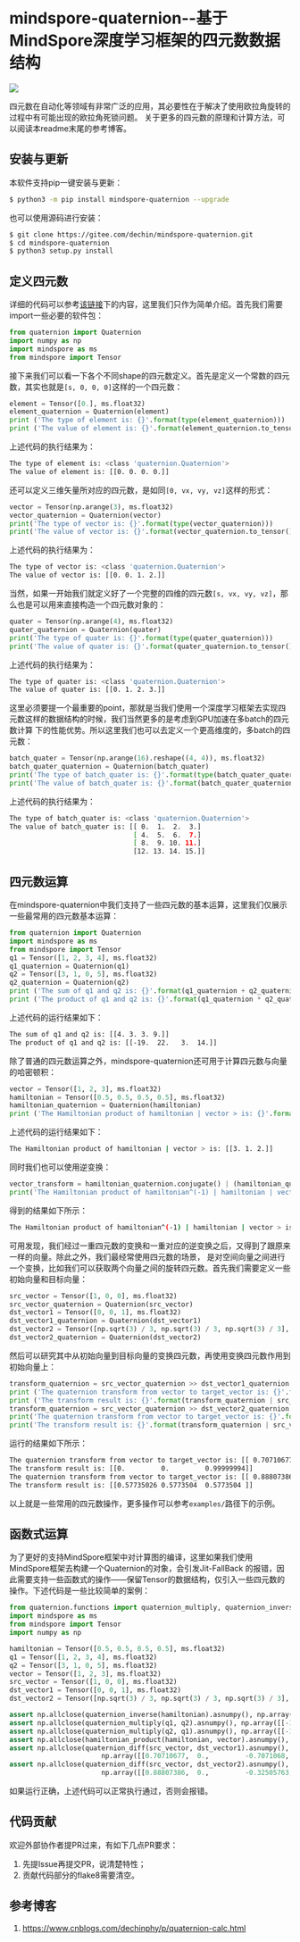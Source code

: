 # mindspore-quaternion--基于MindSpore深度学习框架的四元数数据结构
![](https://img.shields.io/pypi/l/mindspore-quaternion)

四元数在自动化等领域有非常广泛的应用，其必要性在于解决了使用欧拉角旋转的过程中有可能出现的欧拉角死锁问题。
关于更多的四元数的原理和计算方法，可以阅读本readme末尾的参考博客。

## 安装与更新
本软件支持pip一键安装与更新：
```bash
$ python3 -m pip install mindspore-quaternion --upgrade
```
也可以使用源码进行安装：
```bash
$ git clone https://gitee.com/dechin/mindspore-quaternion.git
$ cd mindspore-quaternion
$ python3 setup.py install
```

## 定义四元数
详细的代码可以参考[该链接](https://gitee.com/dechin/mindspore-quaternion/tree/master/examples)下的内容，这里我们只作为简单介绍。首先我们需要import一些必要的软件包：
```python
from quaternion import Quaternion
import numpy as np
import mindspore as ms
from mindspore import Tensor
```
接下来我们可以看一下各个不同shape的四元数定义。首先是定义一个常数的四元数，其实也就是`[s, 0, 0, 0]`这样的一个四元数：
```python
element = Tensor([0.], ms.float32)
element_quaternion = Quaternion(element)
print ('The type of element is: {}'.format(type(element_quaternion)))
print ('The value of element is: {}'.format(element_quaternion.to_tensor()))
```
上述代码的执行结果为：
```bash
The type of element is: <class 'quaternion.Quaternion'>
The value of element is: [[0. 0. 0. 0.]]
```
还可以定义三维矢量所对应的四元数，是如同`[0, vx, vy, vz]`这样的形式：
```python
vector = Tensor(np.arange(3), ms.float32)
vector_quaternion = Quaternion(vector)
print('The type of vector is: {}'.format(type(vector_quaternion)))
print('The value of vector is: {}'.format(vector_quaternion.to_tensor()))
```
上述代码的执行结果为：
```bash
The type of vector is: <class 'quaternion.Quaternion'>
The value of vector is: [[0. 0. 1. 2.]]
```
当然，如果一开始我们就定义好了一个完整的四维的四元数`[s, vx, vy, vz]`，那么也是可以用来直接构造一个四元数对象的：
```python
quater = Tensor(np.arange(4), ms.float32)
quater_quaternion = Quaternion(quater)
print('The type of quater is: {}'.format(type(quater_quaternion)))
print('The value of quater is: {}'.format(quater_quaternion.to_tensor()))
```
上述代码的执行结果为：
```bash
The type of quater is: <class 'quaternion.Quaternion'>
The value of quater is: [[0. 1. 2. 3.]]
```
这里必须要提一个最重要的point，那就是当我们使用一个深度学习框架去实现四元数这样的数据结构的时候，我们当然更多的是考虑到GPU加速在多batch的四元数计算
下的性能优势。所以这里我们也可以去定义一个更高维度的，多batch的四元数：
```python
batch_quater = Tensor(np.arange(16).reshape((4, 4)), ms.float32)
batch_quater_quaternion = Quaternion(batch_quater)
print('The type of batch_quater is: {}'.format(type(batch_quater_quaternion)))
print('The value of batch_quater is: {}'.format(batch_quater_quaternion.to_tensor()))
```
上述代码的执行结果为：
```bash
The type of batch_quater is: <class 'quaternion.Quaternion'>
The value of batch_quater is: [[ 0.  1.  2.  3.]
                               [ 4.  5.  6.  7.]
                               [ 8.  9. 10. 11.]
                               [12. 13. 14. 15.]]
```

## 四元数运算
在mindspore-quaternion中我们支持了一些四元数的基本运算，这里我们仅展示一些最常用的四元数基本运算：
```python
from quaternion import Quaternion
import mindspore as ms
from mindspore import Tensor
q1 = Tensor([1, 2, 3, 4], ms.float32)
q1_quaternion = Quaternion(q1)
q2 = Tensor([3, 1, 0, 5], ms.float32)
q2_quaternion = Quaternion(q2)
print ('The sum of q1 and q2 is: {}'.format(q1_quaternion + q2_quaternion))
print ('The product of q1 and q2 is: {}'.format(q1_quaternion * q2_quaternion))
```
上述代码的运行结果如下：
```bash
The sum of q1 and q2 is: [[4. 3. 3. 9.]]
The product of q1 and q2 is: [[-19.  22.   3.  14.]]
```
除了普通的四元数运算之外，mindspore-quaternion还可用于计算四元数与向量的哈密顿积：
```python
vector = Tensor([1, 2, 3], ms.float32)
hamiltonian = Tensor([0.5, 0.5, 0.5, 0.5], ms.float32)
hamiltonian_quaternion = Quaternion(hamiltonian)
print ('The Hamiltonian product of hamiltonian | vector > is: {}'.format(hamiltonian_quaternion | vector))
```
上述代码的运行结果如下：
```bash
The Hamiltonian product of hamiltonian | vector > is: [[3. 1. 2.]]
```
同时我们也可以使用逆变换：
```python
vector_transform = hamiltonian_quaternion.conjugate() | (hamiltonian_quaternion | vector)
print('The Hamiltonian product of hamiltonian^(-1) | hamiltonian | vector > is: {}'.format(vector_transform))
```
得到的结果如下所示：
```bash
The Hamiltonian product of hamiltonian^(-1) | hamiltonian | vector > is: [[1. 2. 3.]]
```
可用发现，我们经过一重四元数的变换和一重对应的逆变换之后，又得到了跟原来一样的向量。除此之外，我们最经常使用四元数的场景，
是对空间向量之间进行一个变换，比如我们可以获取两个向量之间的旋转四元数。首先我们需要定义一些初始向量和目标向量：
```python
src_vector = Tensor([1, 0, 0], ms.float32)
src_vector_quaternion = Quaternion(src_vector)
dst_vector1 = Tensor([0, 0, 1], ms.float32)
dst_vector1_quaternion = Quaternion(dst_vector1)
dst_vector2 = Tensor([np.sqrt(3) / 3, np.sqrt(3) / 3, np.sqrt(3) / 3], ms.float32)
dst_vector2_quaternion = Quaternion(dst_vector2)
```
然后可以研究其中从初始向量到目标向量的变换四元数，再使用变换四元数作用到初始向量上：
```python
transform_quaternion = src_vector_quaternion >> dst_vector1_quaternion
print ('The quaternion transform from vector to target_vector is: {}'.format(transform_quaternion))
print ('The transform result is: {}'.format(transform_quaternion | src_vector))
transform_quaternion = src_vector_quaternion >> dst_vector2_quaternion
print('The quaternion transform from vector to target_vector is: {}'.format(transform_quaternion))
print('The transform result is: {}'.format(transform_quaternion | src_vector))
```
运行的结果如下所示：
```bash
The quaternion transform from vector to target_vector is: [[ 0.70710677  0.         -0.7071068   0.        ]]
The transform result is: [[0.         0.         0.99999994]]
The quaternion transform from vector to target_vector is: [[ 0.88807386  0.         -0.32505763  0.32505763]]
The transform result is: [[0.57735026 0.5773504  0.5773504 ]]
```
以上就是一些常用的四元数操作，更多操作可以参考`examples/`路径下的示例。

## 函数式运算
为了更好的支持MindSpore框架中对计算图的编译，这里如果我们使用MindSpore框架去构建一个Quaternion的对象，会引发Jit-FallBack
的报错，因此需要支持一些函数式的操作——保留Tensor的数据结构，仅引入一些四元数的操作。下述代码是一些比较简单的案例：
```python
from quaternion.functions import quaternion_multiply, quaternion_inverse, hamiltonian_product, quaternion_diff
import mindspore as ms
from mindspore import Tensor
import numpy as np

hamiltonian = Tensor([0.5, 0.5, 0.5, 0.5], ms.float32)
q1 = Tensor([1, 2, 3, 4], ms.float32)
q2 = Tensor([3, 1, 0, 5], ms.float32)
vector = Tensor([1, 2, 3], ms.float32)
src_vector = Tensor([1, 0, 0], ms.float32)
dst_vector1 = Tensor([0, 0, 1], ms.float32)
dst_vector2 = Tensor([np.sqrt(3) / 3, np.sqrt(3) / 3, np.sqrt(3) / 3], ms.float32)

assert np.allclose(quaternion_inverse(hamiltonian).asnumpy(), np.array([[0.5, -0.5, -0.5, -0.5]], np.float32))
assert np.allclose(quaternion_multiply(q1, q2).asnumpy(), np.array([[-19., 22., 3., 14.]], np.float32))
assert np.allclose(quaternion_multiply(q2, q1).asnumpy(), np.array([[-19., -8., 15., 20.]], np.float32))
assert np.allclose(hamiltonian_product(hamiltonian, vector).asnumpy(), np.array([[0., 3., 1., 2.]], np.float32))
assert np.allclose(quaternion_diff(src_vector, dst_vector1).asnumpy(),
                       np.array([[0.70710677,  0.,         -0.7071068,   0.]], np.float32))
assert np.allclose(quaternion_diff(src_vector, dst_vector2).asnumpy(),
                       np.array([[0.88807386,  0.,         -0.32505763,  0.32505763]], np.float32))
```
如果运行正确，上述代码可以正常执行通过，否则会报错。

## 代码贡献
欢迎外部协作者提PR过来，有如下几点PR要求：
1. 先提Issue再提交PR，说清楚特性；
2. 贡献代码部分的flake8需要清空。

## 参考博客
1. https://www.cnblogs.com/dechinphy/p/quaternion-calc.html
